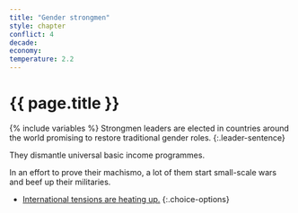 ```yaml
---
title: "Gender strongmen"
style: chapter
conflict: 4
decade: 
economy: 
temperature: 2.2
---
```


<h1>{{ page.title }}</h1>

{% include variables %}
Strongmen leaders are elected in countries around the world promising to restore traditional gender roles.
{:.leader-sentence}

They dismantle universal basic income programmes.

In an effort to prove their machismo, a lot of them start small-scale wars and beef up their militaries.

- [International tensions are heating up.](chapter_global-south-uprising-and-climate-wars.html)
{:.choice-options}

